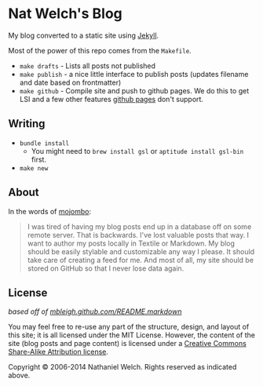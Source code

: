 # Nat Welch's Blog

My blog converted to a static site using [Jekyll][j].

Most of the power of this repo comes from the `Makefile`.

 * `make drafts` - Lists all posts not published
 * `make publish` - a nice little interface to publish posts (updates filename and date based on frontmatter)
 * `make github` - Compile site and push to github pages. We do this to get LSI and a few other features [github pages][] don't support.

## Writing

 * `bundle install`
   * You might need to `brew install gsl` or `aptitude install gsl-bin` first.
 * `make new`

## About

In the words of [mojombo][]:

> I was tired of having my blog posts end up in a database off on some remote server. That is backwards. I've lost valuable posts that way. I want to author my posts locally in Textile or Markdown. My blog should be easily stylable and customizable any way I please. It should take care of creating a feed for me. And most of all, my site should be stored on GitHub so that I never lose data again.

## License

_based off of [mbleigh.github.com/README.markdown](http://github.com/mbleigh/mbleigh.github.com)_

You may feel free to re-use any part of the structure, design, and layout of this site; it is all licensed under the MIT License. However, the content of the site (blog posts and page content) is licensed under a [Creative Commons Share-Alike Attribution license](http://creativecommons.org/licenses/by-nc-sa/3.0/us/).

Copyright &copy; 2006-2014 Nathaniel Welch. Rights reserved as indicated above.

[j]: http://github.com/mojombo/jekyll
[mojombo]: http://github.com/mojombo
[github pages]: http://pages.github.com/
